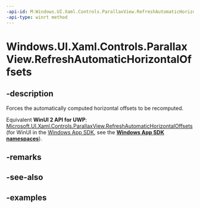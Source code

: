 ```yaml
---
-api-id: M:Windows.UI.Xaml.Controls.ParallaxView.RefreshAutomaticHorizontalOffsets
-api-type: winrt method
---
```


<!-- Method syntax.
public void ParallaxView.RefreshAutomaticHorizontalOffsets()
-->

# Windows.UI.Xaml.Controls.ParallaxView.RefreshAutomaticHorizontalOffsets

## -description

Forces the automatically computed horizontal offsets to be recomputed.

Equivalent **WinUI 2 API for UWP**: [Microsoft.UI.Xaml.Controls.ParallaxView.RefreshAutomaticHorizontalOffsets](/windows/winui/api/microsoft.ui.xaml.controls.parallaxview.refreshautomatichorizontaloffsets) (for WinUI in the [Windows App SDK](/windows/apps/windows-app-sdk/), see the **[Windows App SDK namespaces](/windows/windows-app-sdk/api/winrt/)**).

## -remarks

## -see-also

## -examples

